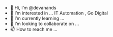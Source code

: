 - 👋 Hi, I’m @devanands
- 👀 I’m interested in ... IT Automation , Go Digital
- 🌱 I’m currently learning ...
- 💞️ I’m looking to collaborate on ...
- 📫 How to reach me ...

<!---
devanands/devanands is a ✨ special ✨ repository because its `README.md` (this file) appears on your GitHub profile.
You can click the Preview link to take a look at your changes.
--->
